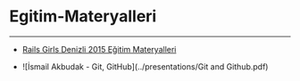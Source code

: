 # Egitim-Materyalleri
---
- [Rails Girls Denizli 2015 Eğitim Materyalleri](http://guides.railsgirls.com/install/)

- ![İsmail Akbudak - Git, GitHub](../presentations/Git and Github.pdf)